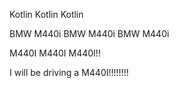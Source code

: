 Kotlin
Kotlin
Kotlin


BMW M440i
BMW M440i
BMW M440i


M440I 
M440I
M440I!!


I will be driving a M440I!!!!!!!!

